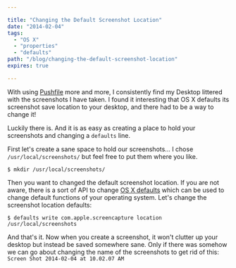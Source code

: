 ```yaml
---

title: "Changing the Default Screenshot Location"
date: "2014-02-04"
tags:
  - "OS X"
  - "properties"
  - "defaults"
path: "/blog/changing-the-default-screenshot-location"
expires: true

---
```


With using [Pushfile](https://github.com/joshfinnie/pushfile) more and more, I consistently find my Desktop littered with the  screenshots I have taken. I found it interesting that OS X defaults its screenshot save location to your desktop, and there had to be a way to change it!

Luckily there is. And it is as easy as creating a place to hold your screenshots and changing a `defaults` line.

First let's create a sane space to hold our screenshots... I chose `/usr/local/screenshots/` but feel free to put them where you like.

    $ mkdir /usr/local/screenshots/

Then you want to changed the default screenshot location. If you are not aware, there is a sort of API to change [OS X defaults](https://developer.apple.com/library/mac/documentation/Darwin/Reference/ManPages/man1/defaults.1.html) which can be used to change default functions of your operating system. Let's change the screenshot location defaults:

    $ defaults write com.apple.screencapture location /usr/local/screenshots

And that's it. Now when you create a screenshot, it won't clutter up your desktop but instead be saved somewhere sane. Only if there was somehow we can go about changing the name of the screenshots to get rid of this: `Screen Shot 2014-02-04 at 10.02.07 AM`
